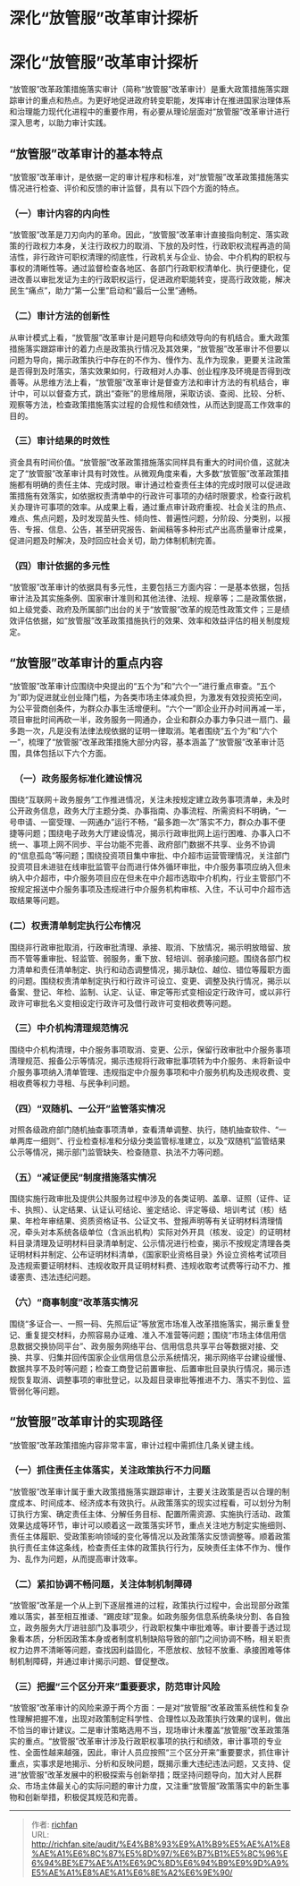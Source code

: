 # 深化“放管服”改革审计探析

# **深化“放管服”改革审计探析**

“放管服”改革政策措施落实审计（简称“放管服”改革审计）是重大政策措施落实跟踪审计的重点和热点。为更好地促进政府转变职能，发挥审计在推进国家治理体系和治理能力现代化进程中的重要作用，有必要从理论层面对“放管服”改革审计进行深入思考，以助力审计实践。
## **“放管服”改革审计的基本特点**
“放管服”改革审计，是依据一定的审计程序和标准，对“放管服”改革政策措施落实情况进行检查、评价和反馈的审计监督，具有以下四个方面的特点。
### **（一）审计内容的内向性**
“放管服”改革是刀刃向内的革命。因此，“放管服”改革审计直接指向制定、落实政策的行政权力本身，关注行政权力的取消、下放的及时性，行政职权流程再造的简洁性，非行政许可职权清理的彻底性，行政机关与企业、协会、中介机构的职权与事权的清晰性等。通过监督检查各地区、各部门行政职权清单化、执行便捷化，促进改善以审批发证为主的行政职权运行，促进政府职能转变，提高行政效能，解决民生“痛点”，助力“第一公里”启动和“最后一公里”通畅。
### **（二）审计方法的创新性**
从审计模式上看，“放管服”改革审计是问题导向和绩效导向的有机结合。重大政策措施落实跟踪审计的着力点是政策执行情况及其效果，“放管服”改革审计不但要以问题为导向，揭示政策执行中存在的不作为、慢作为、乱作为现象，更要关注政策是否得到及时落实，落实效果如何，行政相对人办事、创业程序及环境是否得到改善等。从思维方法上看，“放管服”改革审计是督查方法和审计方法的有机结合，审计中，可以以督查方式，跳出“查账”的思维局限，采取访谈、查阅、比较、分析、观察等方法，检查政策措施落实过程的合规性和绩效性，从而达到提高工作效率的目的。
### **（三）审计结果的时效性**
资金具有时间价值。“放管服”改革政策措施落实同样具有重大的时间价值，这就决定了“放管服”改革审计具有时效性。从微观角度来看，大多数“放管服”改革政策措施都有明确的责任主体、完成时限。审计通过检查责任主体的完成时限可以促进政策措施有效落实，如依据权责清单中的行政许可事项的办结时限要求，检查行政机关办理许可事项的效率。从成果上看，通过重点审计政府重视、社会关注的热点、难点、焦点问题，及时发现苗头性、倾向性、普遍性问题，分阶段、分类别，以报告、专报、信息、公告，甚至研究报告、新闻稿等多种形式产出高质量审计成果，促进问题及时解决，及时回应社会关切，助力体制机制完善。
### **（四）审计依据的多元性**
“放管服”改革审计的依据具有多元性，主要包括三方面内容：一是基本依据，包括审计法及其实施条例、国家审计准则和其他法律、法规、规章等；二是政策依据，如上级党委、政府及所属部门出台的关于“放管服”改革的规范性政策文件；三是绩效评估依据，如“放管服”改革政策措施执行的效果、效率和效益评估的相关制度规定。
## **“放管服”改革审计的重点内容**
“放管服”改革审计应围绕中央提出的“五个为”和“六个一”进行重点审查。“五个为”即为促进就业创业降门槛，为各类市场主体减负担，为激发有效投资拓空间，为公平营商创条件，为群众办事生活增便利。“六个一”即企业开办时间再减一半，项目审批时间再砍一半，政务服务一网通办，企业和群众办事力争只进一扇门、最多跑一次，凡是没有法律法规依据的证明一律取消。笔者围绕“五个为”和“六个一”，梳理了“放管服”改革政策措施大部分内容，基本涵盖了“放管服”改革审计范围，具体包括以下六个方面。

### ` `**（一）政务服务标准化建设情况**
围绕“互联网＋政务服务”工作推进情况，关注未按规定建立政务事项清单，未及时公开政务信息，政务大厅主题分类、办事指南、办事流程、所需资料不明确，“一号申请、一窗受理、一网通办”运行不畅，“最多跑一次”落实不力，群众办事不便捷等问题；围绕电子政务大厅建设情况，揭示行政审批网上运行困难、办事入口不统一、事项上网不同步、平台功能不完善、政府部门数据不共享、业务不协调的“信息孤岛”等问题；围绕投资项目集中审批、中介超市运营管理情况，关注部门投资项目未进驻在线审批监管平台而进行体外循环审批，中介服务事项应纳入但未纳入中介超市，中介服务项目应在但未在中介超市选取中介机构，行业主管部门不按规定报送中介服务事项及违规进行中介服务机构审核、入住，不认可中介超市选取结果等问题。


### **(二）权责清单制定执行公布情况**

围绕非行政审批取消，行政审批清理、承接、取消、下放情况，揭示明放暗留、放而不管等重审批、轻监管、弱服务，重下放、轻培训、弱承接问题。围绕各部门权力清单和责任清单制定、执行和动态调整情况，揭示缺位、越位、错位等履职方面的问题。围绕权责清单制定执行和行政许可设立、变更、调整及执行情况，揭示以备案、登记、年检、监制、认定、认证、审定等形式变相设定行政许可，或以非行政许可审批名义变相设定行政许可及借行政许可变相收费等问题。
### **（三）中介机构清理规范情况**
围绕中介机构清理，中介服务事项取消、变更、公示，保留行政审批中介服务事项清理规范、报备公示等情况，揭示违规将行政审批事项转为中介服务、未将新设中介服务事项纳入清单管理、违规指定中介服务事项和中介服务机构及违规收费、变相收费等权力寻租、与民争利问题。
### **（四）“双随机、一公开”监管落实情况**
对照各级政府部门随机抽查事项清单，查看清单调整、执行，随机抽查软件、“一单两库一细则”、行业检查标准和分级分类监管标准建立，以及“双随机”监管结果公示等情况，揭示部门监管缺失、检查随意、执法不力等问题。
### **（五）“减证便民”制度措施落实情况**
围绕实施行政审批及提供公共服务过程中涉及的各类证明、盖章、证照（证件、证卡、执照）、认定结果、认证认可结论、鉴定结论、评定等级、培训考试（核）结果、年检年审结果、资质资格证书、公证文书、登报声明等有关证明材料清理情况，牵头对本系统各级单位（含派出机构）实际对外开具（核发、设定）的证明材料目录清理及证明材料目录清单制定、公示情况进行检查，揭示不按规定清理各类证明材料并制定、公布证明材料清单，《国家职业资格目录》外设立资格考试项目及违规索要证明材料、违规收取开具证明材料费、违规收取考试费等行动不力、推诿塞责、违法违纪问题。
### **（六）“商事制度”改革落实情况**
围绕“多证合一、一照一码、先照后证”等放宽市场准入改革措施落实，揭示重复登记、重复提交材料，办照容易办证难、准入不准营等问题；围绕“市场主体信用信息数据交换协同平台”、政务服务网络平台、信用信息共享平台等数据对接、交换、共享、归集并回传国家企业信用信息公示系统情况，揭示网络平台建设缓慢、数据共享不及时等问题；检查工商登记前置审批、后置审批目录执行情况，揭示违规恢复取消、调整事项的审批登记，以及超目录审批等推进不力、落实不到位、监管弱化等问题。
## **“放管服”改革审计的实现路径**
“放管服”改革政策措施内容非常丰富，审计过程中需抓住几条关键主线。
### **（一）抓住责任主体落实，关注政策执行不力问题**

“放管服”改革审计属于重大政策措施落实跟踪审计，主要关注政策是否以合理的制度成本、时间成本、经济成本有效执行。从政策落实的现实过程看，可以划分为制订执行方案、确定责任主体、分解任务目标、配置所需资源、实施执行活动、政策效果达成等环节，审计可以顺着这一政策落实环节，重点关注地方制定实施细则、责任主体履职、受政策影响领域的变化等情况以及政策落实反馈调整等。顺着政策执行责任主体这条线，检查责任主体的政策执行行为，反映责任主体不作为、慢作为、乱作为问题，从而提高审计效率。
### **（二）紧扣协调不畅问题，关注体制机制障碍**
“放管服”改革是一个从上到下逐层推进的过程，政策执行过程中，会出现部分政策难以落实，甚至相互推诿、“踢皮球”现象。如政务服务信息系统条块分割、各自独立，政务服务大厅进驻部门及事项少，行政职权集中审批难等。审计要善于透过现象看本质，分析因政策本身或者制度机制缺陷导致的部门之间协调不畅，相关职责权力边界不清晰等问题，查找因利益固化，不愿放权、放轻不放重、承接困难等体制机制障碍，并通过审计揭示问题、督促整改。
### **（三）把握“三个区分开来”重要要求，防范审计风险**
“放管服”改革审计的风险来源于两个方面：一是对“放管服”改革政策系统性和复杂性理解把握不准，出现对政策制定科学性、合理性以及政策执行效果的误判，做出不恰当的审计建议。二是审计策略选用不当，现场审计未覆盖“放管服”改革政策落实的重点。“放管服”改革审计涉及行政职权事项的执行和绩效，审计事项的专业性、全面性越来越强，因此，审计人员应按照“三个区分开来”重要要求，抓住审计重点，实事求是地揭示、分析和反映问题，既揭示重大违纪违法问题，又支持、促进“放管服”改革发展中的积极探索与创新举措；既坚持问题导向，加大对人民群众、市场主体最关心的实际问题的审计力度，又注重“放管服”政策落实中的新生事物和创新举措，积极促其规范和完善。


---

> 作者: [richfan](https://richfan.site/)  
> URL: http://richfan.site/audit/%E4%B8%93%E9%A1%B9%E5%AE%A1%E8%AE%A1%E6%8C%87%E5%8D%97/%E6%B7%B1%E5%8C%96%E6%94%BE%E7%AE%A1%E6%9C%8D%E6%94%B9%E9%9D%A9%E5%AE%A1%E8%AE%A1%E6%8E%A2%E6%9E%90/  


